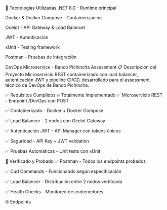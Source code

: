 🔧 Tecnologías Utilizadas
.NET 8.0 - Runtime principal

Docker & Docker Compose - Containerización

Ocelot - API Gateway & Load Balancer

JWT - Autenticación

xUnit - Testing framework

Postman - Pruebas de integración

 DevOps Microservice - Banco Pichincha Assessment
📋 Descripción del Proyecto
Microservicio REST containerizado con load balancer, autenticación JWT y pipeline CI/CD, desarrollado para el assessment técnico de DevOps de Banco Pichincha.

✅ Requisitos Cumplidos
🔥 Totalmente Implementado
✅ Microservicio REST - Endpoint /DevOps con POST

✅ Containerizado - Docker + Docker Compose

✅ Load Balancer - 2 nodos con Ocelot Gateway

✅ Autenticación JWT - API Manager con tokens únicos

✅ Seguridad - API Key + JWT validation

✅ Pruebas Automáticas - Unit tests con xUnit

🧪 Verificado y Probado
✅ Postman - Todos los endpoints probados

✅ Curl Commands - Funcionando según especificación

✅ Load Balancer - Distribución entre 2 nodos verificada

✅ Health Checks - Monitoreo de contenedores

🌐 Endpoints

